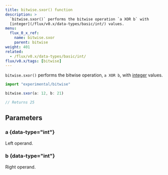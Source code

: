 ```yaml
---
title: bitwise.sxor() function
description: >
  `bitwise.sxor()` performs the bitwise operation `a XOR b` with
  [integer](/flux/v0.x/data-types/basic/int/) values.
menu:
  flux_0_x_ref:
    name: bitwise.sxor
    parent: bitwise
weight: 401
related:
  - /flux/v0.x/data-types/basic/int/
flux/v0.x/tags: [bitwise]
---
```


`bitwise.sxor()` performs the bitwise operation, `a XOR b`, with
[integer](/flux/v0.x/data-types/basic/int/) values.

```js
import "experimental/bitwise"

bitwise.sxor(a: 12, b: 21)

// Returns 25
```

## Parameters

### a {data-type="int"}
Left operand.

### b {data-type="int"}
Right operand.